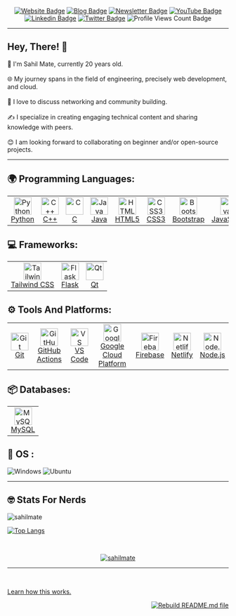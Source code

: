 <div align="center">
<p><a href="https://sahilmate.github.io/js-portfolio-site/"><img src="https://img.shields.io/badge/-Website-3B7EBF?style=for-the-badge&amp;logo=amp&amp;logoColor=white" alt="Website Badge"></a> <a href="https://medium.com/@sahilmate"><img src="https://img.shields.io/badge/-Blog-3B7EBF?style=for-the-badge&amp;logo=Hashnode&amp;logoColor=white" alt="Blog Badge"></a> <a href="soon"><img src="https://img.shields.io/badge/-Newsletter-3B7EBF?style=for-the-badge&amp;logo=Substack&amp;logoColor=white" alt="Newsletter Badge"></a> <a href="https://youtube.com/@sahiilmate"><img src="https://img.shields.io/badge/-Youtube-3B7EBF?style=for-the-badge&amp;logo=Youtube&amp;logoColor=white" alt="YouTube Badge"></a> <a href="https://www.linkedin.com/in/sahil-mate"><img src="https://img.shields.io/badge/-LinkedIn-3B7EBF?style=for-the-badge&amp;logo=Linkedin&amp;logoColor=white" alt="Linkedin Badge"></a> <a href="https://twitter.com/sahiilmate"><img src="https://img.shields.io/badge/-@sahilmate-3B7EBF?style=for-the-badge&amp;logo=x&amp;logoColor=white" alt="Twitter Badge"></a> <img src="https://komarev.com/ghpvc/?username=sahilmate&amp;style=for-the-badge" alt="Profile Views Count Badge"></p>
</div>
<hr>
<!--  
<p align="center">
  <img src="https://github.com/sahilmate/sahilmate/blob/main/githubreadme.png" alt="Github ReadMe Image" style="max-width: 100%;">
</p> -->



<!-- | <a href="https://app.daily.dev/sahilmate"><img src="./devcard.png" width="356" alt="Sahil Mate's Dev Card"/></a> | -->
**<h2> Hey, There! 👋 </h2>** <div align="left"> 🚀 I'm Sahil Mate, currently 20 years old. <br> <br> 🌐 My journey spans in the field of engineering, precisely web development, and cloud.<br> <br> 🔧 I love to discuss networking and community building.<br> <br> ✍️ I specialize in creating engaging technical content and sharing knowledge with peers.<br> <br>😊 I am looking forward to collaborating on beginner and/or open-source projects. </div> <!-- <img src="https://github.com/sahilmate/sahilmate/blob/main/NUX_Octodex.gif" width="100" height="100"> --> </div> 


<hr>
<p align="left">
  
## 🌍 Programming Languages:

<table>
  <tr>
    <td align="center">
      <a href="#"><img src="https://skillicons.dev/icons?i=py&theme=dark" alt="Python" width="40" height="40"/><br>Python</a>
    </td>
    <td align="center">
      <a href="#"><img src="https://skillicons.dev/icons?i=cpp&theme=dark" alt="C++" width="40" height="40"/><br>C++</a>
    </td>
    <td align="center">
      <a href="#"><img src="https://skillicons.dev/icons?i=c&theme=dark" alt="C" width="40" height="40"/><br>C</a>
    </td>
    <td align="center">
      <a href="#"><img src="https://skillicons.dev/icons?i=java&theme=dark" alt="Java" width="40" height="40"/><br>Java</a>
    </td>
    <td align="center">
      <a href="#"><img src="https://skillicons.dev/icons?i=html&theme=dark" alt="HTML5" width="40" height="40"/><br>HTML5</a>
    </td>
    <td align="center">
      <a href="#"><img src="https://skillicons.dev/icons?i=css&theme=dark" alt="CSS3" width="40" height="40"/><br>CSS3</a>
    </td>
    <td align="center">
      <a href="#"><img src="https://skillicons.dev/icons?i=bootstrap&theme=dark" alt="Bootstrap" width="40" height="40"/><br>Bootstrap</a>
    </td>
    <td align="center">
      <a href="#"><img src="https://skillicons.dev/icons?i=js&theme=dark" alt="JavaScript" width="40" height="40"/><br>JavaScript</a>
    </td>
    <td align="center">
      <a href="#"><img src="https://skillicons.dev/icons?i=kotlin&theme=dark" alt="Kotlin" width="40" height="40"/><br>Kotlin</a>
    </td>
  </tr>
</table>

## 💻 Frameworks:

<table>
  <tr>
    <td align="center">
      <a href="#"><img src="https://skillicons.dev/icons?i=tailwind&theme=dark" alt="Tailwind CSS" width="40" height="40"/><br>Tailwind CSS</a>
    </td>
    <td align="center">
      <a href="#"><img src="https://skillicons.dev/icons?i=flask&theme=dark" alt="Flask" width="40" height="40"/><br>Flask</a>
    </td>
    <td align="center">
      <a href="#"><img src="https://skillicons.dev/icons?i=qt&theme=dark" alt="Qt" width="40" height="40"/><br>Qt</a>
    </td>
  </tr>
</table>

## ⚙️ Tools And Platforms:

<table>
  <tr>
    <td align="center">
      <a href="#"><img src="https://skillicons.dev/icons?i=git&theme=dark" alt="Git" width="40" height="40"/><br>Git</a>
    </td>
    <td align="center">
      <a href="#"><img src="https://skillicons.dev/icons?i=githubactions&theme=dark" alt="GitHub Actions" width="40" height="40"/><br>GitHub Actions</a>
    </td>
    <td align="center">
      <a href="#"><img src="https://skillicons.dev/icons?i=vscode&theme=dark" alt="VS Code" width="40" height="40"/><br>VS Code</a>
    </td>
    <td align="center">
      <a href="#"><img src="https://skillicons.dev/icons?i=gcp&theme=dark" alt="Google Cloud Platform" width="40" height="40"/><br>Google Cloud Platform</a>
    </td>
    <td align="center">
      <a href="#"><img src="https://skillicons.dev/icons?i=firebase&theme=dark" alt="Firebase" width="40" height="40"/><br>Firebase</a>
    </td>
    <td align="center">
      <a href="#"><img src="https://skillicons.dev/icons?i=netlify&theme=dark" alt="Netlify" width="40" height="40"/><br>Netlify</a>
    </td>
    <td align="center">
      <a href="#"><img src="https://skillicons.dev/icons?i=nodejs&theme=dark" alt="Node.js" width="40" height="40"/><br>Node.js</a>
    </td>
  </tr>
</table>

## 📦 Databases:

<table>
  <tr>
    <td align="center">
      <a href="#"><img src="https://skillicons.dev/icons?i=mysql&theme=dark" alt="MySQL" width="40" height="40"/><br>MySQL</a>
    </td>
  </tr>
</table>



  ## 🔧 OS :
  ![Windows](https://img.shields.io/badge/Windows-0078D6?style=for-the-badge&logo=windows&logoColor=white)
  ![Ubuntu](https://img.shields.io/badge/Ubuntu-E95420?style=for-the-badge&logo=ubuntu&logoColor=white)
 
</p>  
<hr>

## 🤓 Stats For Nerds 
<!-- <p><a href="https://github.com/sahilmate/sahilmate#gh-dark-mode-only"><img src="https://github-readme-stats.vercel.app/api?username=sahilmate&amp;show_icons=true&amp;hide_border=true&amp;include_all_commits=true&amp;card_width=600&amp;custom_title=GitHub%20Contribution%20Stats&amp;title_color=ff6e96&amp;text_color=f8f8f2&amp;icon_color=79dafa&amp;hide=contribs&amp;show=reviews,prs_merged,prs_merged_percentage&amp;theme=dracula#gh-dark-mode-only" alt="GitHub-Stats-Card-Dark"></a></p> -->

 <p> <img align="left" src="https://github-readme-stats.vercel.app/api?username=sahilmate&show_icons=true&locale=en&theme=dracula" alt="sahilmate" /></p> 

<br>
<!-- <p> <a href="https://github.com/sahilmate/sahilmate#gh-dark-mode-only"><img src="https://github-readme-stats.vercel.app/api?username=sahilmate&amp;show_icons=true&amp;hide_border=true&amp;include_all_commits=true&amp;card_width=600&amp;custom_title=GitHub%20Contribution%20Stats&amp;title_color=ff6e96&amp;text_color=f8f8f2&amp;icon_color=79dafa&amp;hide=contribs&amp;show=reviews,prs_merged,prs_merged_percentage&amp;theme=dracula#gh-light-mode-only" alt="GitHub-Stats-Card-Light"></a></p> -->


<!-- <p><img align="left" src="https://github-readme-stats.vercel.app/api/top-langs?username=sahilmate&show_icons=true&locale=en&layout=compact" alt="sahilmate" /></p> -->

 [![Top Langs](https://github-readme-stats.vercel.app/api/top-langs/?username=sahilmate&layout=compact&theme=dracula&url=https://raw.githubusercontent.com/sahilmate/sahilmate/main/facts.txt)](https://github.com/sahilmate/sahilmate) 
 <!-- <p> <img align="right" src="https://github.com/sahilmate/sahilmate/blob/main/spidertocat.png" width=200 height=200 </p> -->


<!-- <p align="left"> <img src="https://komarev.com/ghpvc/?username=sahilmate&label=Profile%20views&color=0e75b6&style=flat" alt="sahilmate" /> </p> -->

<!-- <br>
<div align = "center"> <img  src="https://github-readme-streak-stats.herokuapp.com/?user=sahilmate&theme=dark" alt="sahilmate" /> </div> -->
<br>
<p align="center"> <a href="https://github.com/ryo-ma/github-profile-trophy"><img src="https://github-profile-trophy.vercel.app/?username=sahilmate&theme=darkhub" alt="sahilmate" /></a> </p>

<hr>

<!-- <img align="right" src="https://github.com/sahilmate/sahilmate/blob/main/daftpunktocat-thomas.gif" width=150 height=150>

[![Readme Quotes](https://quotes-github-readme.vercel.app/api?type=horizontal&theme=monokai&quote=When%20Life%20gives%20you%20lemonades%2C%20make%20lemons%2C%20Life%20will%20be%20like%20WHAAT
)](https://github.com/sahilmate) -->




<br>

<!--
<hr>
<h2>Highlights</h2>
  <details>
  <summary>OSS Projects</summary>
  <br />
  Here are some of the other projects you might want to check out that are not pinned:
  <br />
<br />
  <ul><li><a href=https://github.com/sahilmate/sahilmate target="_blank" rel="noopener noreferrer">sahilmate/sahilmate</a> (<b>0</b> ✨ and <b>0</b> 🍴): Config files for my GitHub profile.</li><li><a href=https://github.com/sahilmate/medplum target="_blank" rel="noopener noreferrer">sahilmate/medplum</a> (<b>0</b> ✨ and <b>0</b> 🍴): Medplum is a healthcare platform that helps you quickly develop high-quality compliant applications.</li>
<li>More coming soon :).</li>
</ul>
  </details>
  <details>
  <summary>OSS Learning Materials</summary>
  <br />
  Here are some of the unique-styled workshop materials you can use to learn key concepts at your own pace:
  <br />
<br />
  <ul><li><a href=https://github.com/sahilmate/public-apis target="_blank" rel="noopener noreferrer">sahilmate/public-apis</a> (<b>0</b> ✨ and <b>0</b> 🍴): A collective list of free APIs</li><li><a href=https://github.com/sahilmate/free-programming-books target="_blank" rel="noopener noreferrer">sahilmate/free-programming-books</a> (<b>0</b> ✨ and <b>0</b> 🍴): :books: Freely available programming books</li>
<li>More coming soon :).</li>
</ul>
  </details>
  <details>
  <summary>Recent Blogposts</summary>
  <br />
  <p>RSS feed not available for this section.</p>
  </details>
  <details>
  <summary>Recent Newsletters</summary>
  <br />
  <p>RSS feed not available for this section.</p>
  </details>
  <details>
  <summary>Quick Tips</summary>
<ul>
<li>
<p>💬 How to reach me: DM <a href="https://twitter.com/sahiilmate">@sahiilmate</a> on Twitter.</p>
</li>
<li>
<p>📬 Where to find me: Connect on <a href="https://www.linkedin.com/in/sahil-mate">LinkedIn</a>.</p>
</li>
<li>
<p>📖 Book recommendations: &quot;The Alchemist&quot; by Paulo Coelho</p>
</li>
<li>
<p>💙 Fun fact: &quot;I'm fluent in four languages and currently learning my fifth. It's like adding new colors to my communication palette.&quot;</p>
</li>
</ul>
  </details>
<hr> -->

<!-- <p><a href="https://github.com/anuraghazra/github-readme-stats">Learn how this works.</a> <a href="https://github.com/sahilmate/sahilmate/actions/workflows/main.yml"><img src="https://github.com/sahilmate/sahilmate/actions/workflows/main.yml/badge.svg" align="right" alt="Rebuild README.md file"></a></p> -->

<p>
  <a href="https://github.com/anuraghazra/github-readme-stats">Learn how this works.</a>
</p>

<p align="right">
  <a href="https://github.com/sahilmate/sahilmate/actions/workflows/main.yml">
    <img src="https://github.com/sahilmate/sahilmate/actions/workflows/main.yml/badge.svg" alt="Rebuild README.md file">
  </a>
</p>

<!-- ![GitHub Actions Workflow Status](https://img.shields.io/github/actions/workflow/status/sahilmate/sahilmate/main.yml) -->



